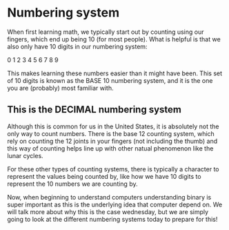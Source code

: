 # Numbering system

When first learning math, we typically start out by counting using our fingers, which end up being 10 (for most people).
What is helpful is that we also only have 10 digits in our numbering system:

0 1 2 3 4 5 6 7 8 9

This makes learning these numbers easier than it might have been. This set of 10 digits is known 
as the BASE 10 numbering system, and it is the one you are (probably) most familiar with.

## This is the DECIMAL numbering system

Although this is common for us in the United States, it is absolutely not the only
way to count numbers. There is the base 12 counting system, which rely on counting
the 12 joints in your fingers (not including the thumb) and this
way of counting helps line up with other natual phenomenon like the lunar cycles.

For these other types of counting systems, there is typically a character to represent the values being counted by,
like how we have 10 digits to represent the 10 numbers we are counting by.

Now, when beginning to understand computers understanding binary is super important as
this is the underlying idea that computer depend on. We will talk more about why this
is the case wednesday, but we are simply going to look at the different numbering systems today to
prepare for this!

